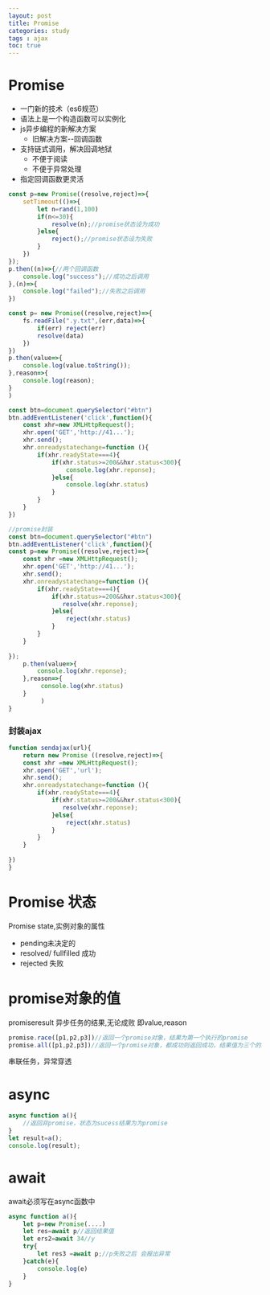 ```yaml
---
layout: post
title: Promise
categories: study
tags : ajax
toc: true
---
```


# Promise

- 一门新的技术（es6规范）
- 语法上是一个构造函数可以实例化
- js异步编程的新解决方案
  - 旧解决方案--回调函数
- 支持链式调用，解决回调地狱
  - 不便于阅读
  - 不便于异常处理
- 指定回调函数更灵活

```javascript
const p=new Promise((resolve,reject)=>{
    setTimeout(()=>{
        let n=rand(1,100)
        if(n<=30){
            resolve(n);//promise状态设为成功
        }else{
            reject();//promise状态设为失败
        }
    })
});
p.then((n)=>{//两个回调函数
    console.log("success");//成功之后调用
},(n)=>{
    console.log("failed");//失败之后调用
})
```

```javascript
const p= new Promise((resolve,reject)=>{
    fs.readFile(".y.txt",(err,data)=>{
        if(err) reject(err)
        resolve(data)
    })
})
p.then(value=>{
    console.log(value.toString());
},reason=>{
    console.log(reason);
}
)
```

```javascript
const btn=document.querySelector("#btn")
btn.addEventListener('click',function(){
    const xhr=new XMLHttpRequest();
    xhr.open('GET','http://41...');
    xhr.send();
    xhr.onreadystatechange=function (){
        if(xhr.readyState===4){
            if(xhr.status>=200&&hxr.status<300){
                console.log(xhr.reponse);
            }else{
                console.log(xhr.status)
            }
        }           
    }        
})

//promise封装
const btn=document.querySelector("#btn")
btn.addEventListener('click',function(){
const p=new Promise((resolve,reject)=>{
    const xhr =new XMLHttpRequest();
    xhr.open('GET','http://41...');
    xhr.send();
    xhr.onreadystatechange=function (){
        if(xhr.readyState===4){
            if(xhr.status>=200&&hxr.status<300){
               resolve(xhr.reponse);
            }else{
                reject(xhr.status)
            }
        }           
    }        
    
});
    p.then(value=>{
        console.log(xhr.reponse);
    },reason=>{
         console.log(xhr.status)
    }
         )
}
```

### 封装ajax

```javascript
function sendajax(url){
    return new Promise ((resolve,reject)=>{
    const xhr =new XMLHttpRequest();
    xhr.open('GET','url');
    xhr.send();
    xhr.onreadystatechange=function (){
        if(xhr.readyState===4){
            if(xhr.status>=200&&hxr.status<300){
               resolve(xhr.reponse);
            }else{
                reject(xhr.status)
            }
        }           
    }        
    
})
}
```

# Promise 状态

Promise state,实例对象的属性

- pending未决定的
- resolved/ fullfilled 成功
- rejected  失败

# promise对象的值

promiseresult  异步任务的结果,无论成败 即value,reason

```javascript
promise.race([p1,p2,p3])//返回一个promise对象，结果为第一个执行的promise
promise.all([p1,p2,p3])//返回一个promise对象，都成功则返回成功，结果值为三个的结果值
```

串联任务，异常穿透

# async

```javascript
async function a(){
    //返回非promise，状态为sucess结果为为promise
}
let result=a();
console.log(result);
```

# await

await必须写在async函数中

```javascript
async function a(){
    let p=new Promise(....)
    let res=await p//返回结果值
    let ers2=await 34//y
    try{
        let res3 =await p;//p失败之后 会报出异常
    }catch(e){
        console.log(e)
    }
}
```

